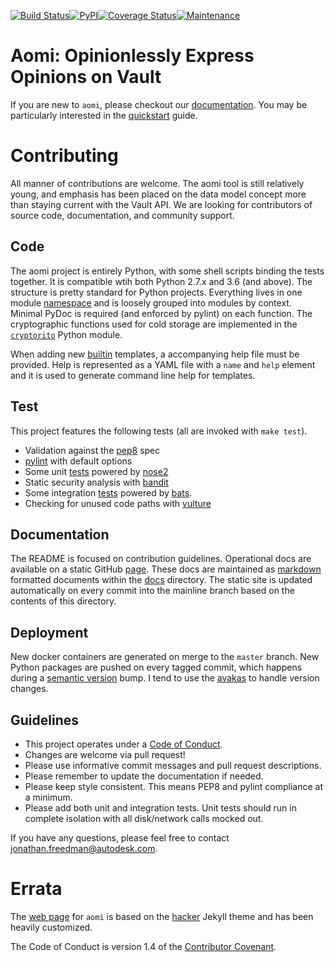 [![Build Status](https://travis-ci.org/Autodesk/aomi.svg?branch=master)](https://travis-ci.org/Autodesk/aomi)[![PyPI](https://img.shields.io/pypi/v/aomi.svg)](https://pypi.python.org/pypi/aomi)[![Coverage Status](https://coveralls.io/repos/github/Autodesk/aomi/badge.svg?branch=master)](https://coveralls.io/github/Autodesk/aomi?branch=master)[![Maintenance](https://img.shields.io/maintenance/yes/2018.svg)]()

# Aomi: Opinionlessly Express Opinions on Vault

If you are new to `aomi`, please checkout our [documentation](https://autodesk.github.io/aomi). You may be particularly interested in the [quickstart](https://autodesk.github.io/aomi/quickstart) guide.

# Contributing

All manner of contributions are welcome. The aomi tool is still relatively young, and emphasis has been placed on the data model concept more than staying current with the Vault API. We are looking for contributors of source code, documentation, and community support.

## Code

The aomi project is entirely Python, with some shell scripts binding the tests together. It is compatible wtih both Python 2.7.x and 3.6 (and above). The structure is pretty standard for Python projects. Everything lives in one module [namespace](https://github.com/Autodesk/aomi/tree/master/aomi) and is loosely grouped into modules by context. Minimal PyDoc is required (and enforced by pylint) on each function. The cryptographic functions used for cold storage are implemented in the [`cryptorito`](https://github.com/autodesk/cryptorito) Python module.

When adding new [builtin](https://github.com/Autodesk/aomi/tree/master/aomi/templates) templates, a accompanying help file must be provided. Help is represented as a YAML file with a `name` and `help` element and it is used to generate command line help for templates.

## Test

This project features the following tests (all are invoked with `make test`).

* Validation against the [pep8](https://www.python.org/dev/peps/pep-0008/) spec
* [pylint](https://www.pylint.org/) with default options
* Some unit [tests](https://github.com/Autodesk/aomi/tree/master/tests) powered by [nose2](http://nose2.readthedocs.io/en/latest/getting_started.html)
* Static security analysis with [bandit](https://pypi.python.org/pypi/bandit/1.0.1)
* Some integration [tests](https://github.com/Autodesk/aomi/tree/master/tests/integration) powered by [bats](https://github.com/sstephenson/bats).
* Checking for unused code paths with [vulture](https://pypi.python.org/pypi/vulture)

## Documentation

The README is focused on contribution guidelines. Operational docs are available on a static GitHub [page](https://autodesk.github.io/aomi/). These docs are maintained as [markdown](https://github.com/adam-p/markdown-here/wiki/Markdown-Cheatsheet) formatted documents within the [docs](https://github.com/Autodesk/aomi/tree/master/docs) directory. The static site is updated automatically on every commit into the mainline branch based on the contents of this directory.

## Deployment

New docker containers are generated on merge to the `master` branch. New Python packages are pushed on every tagged commit, which happens during a [semantic version](http://semver.org/) bump. I tend to use the [avakas](https://github.com/otakup0pe/avakas) to handle version changes.

## Guidelines

* This project operates under a [Code of Conduct](https://autodesk.github.io/aomi/code_of_conduct).
* Changes are welcome via pull request!
* Please use informative commit messages and pull request descriptions.
* Please remember to update the documentation if needed.
* Please keep style consistent. This means PEP8 and pylint compliance at a minimum.
* Please add both unit and integration tests. Unit tests should run in complete isolation with all disk/network calls mocked out.

If you have any questions, please feel free to contact <jonathan.freedman@autodesk.com>.

# Errata

The [web page](https://autodesk.github.io/aomi) for `aomi` is based on the [hacker](https://github.com/pages-themes/hacker) Jekyll theme and has been heavily customized.

The Code of Conduct is version 1.4 of the [Contributor Covenant](http://contributor-covenant.org/).
